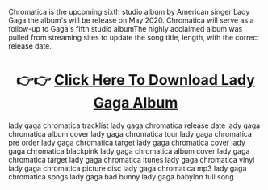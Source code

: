 Chromatica is the upcoming sixth studio album by American singer Lady Gaga the album's will be release on May 2020. Chromatica will serve as a follow-up to Gaga's fifth studio albumThe highly acclaimed album was pulled from streaming sites to update the song title, length, with the correct release date.

<center></b><h1>👉👉 <a href="https://dis.rocks/avynj">Click Here To Download Lady Gaga Album</a></h1></b></center>

lady gaga chromatica tracklist
lady gaga chromatica release date
lady gaga chromatica album cover
lady gaga chromatica tour
lady gaga chromatica pre order
lady gaga chromatica target
lady gaga chromatica cover
lady gaga chromatica blackpink
lady gaga chromatica album cover
lady gaga chromatica target
lady gaga chromatica itunes
lady gaga chromatica vinyl
lady gaga chromatica picture disc
lady gaga chromatica mp3
lady gaga chromatica songs
lady gaga bad bunny
lady gaga babylon full song
